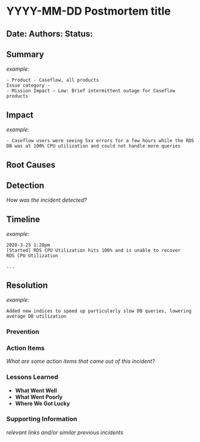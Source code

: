 # YYYY-MM-DD Postmortem title
Date:
Authors:
Status:
---

## Summary
*example:*
```
- Product - Caseflow, all products
Issue category -
- Mission Impact – Low: Brief intermittent outage for Caseflow products
```
## Impact
*example:*
```
- Caseflow users were seeing 5xx errors for a few hours while the RDS DB was at 100% CPU utilization and could not handle more queries
```

## Root Causes

## Detection
*How was the incident detected?*

## Timeline
*example:*
```
2020-3-25 1:20pm
[Started] RDS CPU Utilization hits 100% and is unable to recover
RDS CPU Utilization

...
```
## Resolution
*example:*
```
Added new indices to speed up particularly slow DB queries, lowering average DB utilization
```

### Prevention

### Action Items
*What are some action items that came out of this incident?*

### Lessons Learned
- **What Went Well**
- **What Went Poorly**
- **Where We Got Lucky**

### Supporting Information
*relevant links and/or similar previous incidents*
